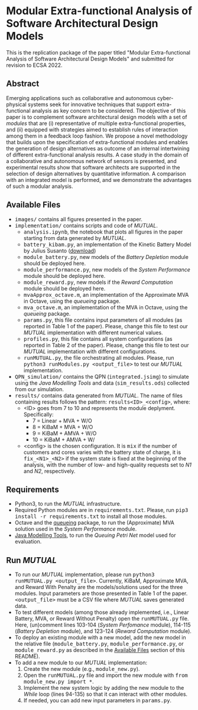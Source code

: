 # Modular Extra-functional Analysis of Software Architectural Design Models

This is the replication package of the paper titled "Modular Extra-functional Analysis of Software Architectural Design Models" and submitted for revision to ECSA 2022.


## Abstract
Emerging applications such as collaborative and autonomous cyber-physical systems seek for innovative techniques that support extra-functional analysis as key concern to be considered.
The objective of this paper is to complement software architectural design models with a set of *modules* that are (i) representative of multiple extra-functional properties, and (ii) equipped with strategies aimed to establish rules of interaction among them in a feedback loop fashion.
We propose a novel methodology that builds upon the specification of extra-functional modules and enables the generation of design alternatives as outcome of an internal intertwining of different extra-functional analysis results.
A case study in the domain of a collaborative and autonomous network of sensors is presented, and experimental results show that software architects are supported in the selection of design alternatives by quantitative information. A comparison with an integrated model is performed, and we demonstrate the advantages of such a modular analysis.


## Available Files
- <tt>images/</tt> contains all figures presented in the paper.
- <tt>implementation/</tt> contains scripts and code of *MUTUAL*.
	- <tt>analysis.ipynb</tt>, the notebook that plots all figures in the paper starting from data generated by *MUTUAL*.
	- <tt>battery\_kibam.py</tt>, an implementation of the Kinetic Battery Model by Julius Susanto ([download](https://github.com/susantoj/kinetic-battery))
	- <tt>module\_battery.py</tt>, new models of the *Battery Depletion* module should be deployed here.
	- <tt>module\_performance.py</tt>, new models of the *System Performance* module should be deployed here.
	- <tt>module\_reward.py</tt>, new models if the *Reward Computation* module should be deployed here.
	- <tt>mvaApprox\_octave.m</tt>, an implementation of the Approximate MVA in Octave, using the *queueing* package.
	- <tt>mva\_octave.m</tt>, an implementation of the MVA in Octave, using the *queueing* package.
	- <tt>params.py</tt>, this file contains input parameters of all modules (as reported in Table 1 of the paper). Please, change this file to test our *MUTUAL* implementation with different numerical values.
	- <tt>profiles.py</tt>, this file contains all system configurations (as reported in Table 2 of the paper). Please, change this file to test our *MUTUAL* implementation with different configurations.
	- <tt>runMUTUAL.py</tt>, the file orchestrating all modules. Please, run <tt>python3 runModules.py \<output\_file\></tt> to test our *MUTUAL* implementation.
- <tt>QPN\_simulation/</tt> contains the QPN (<tt>integrated.jsimg</tt>) to simulate using the *Java Modelling Tools* and data (<tt>sim\_results.ods</tt>) collected from our simulation.
- <tt>results/</tt> contains data generated from *MUTUAL*. The name of files containing results follows the pattern: <tt>results\<ID\>\_\<config\></tt>, where:
	- \<ID\> goes from 7 to 10 and represents the module deplyment. Specifically:
		- 7 = Linear + MVA + W/O
		- 8 = KiBaM + MVA + W/O
		- 9 = KiBaM + AMVA + W/O
		- 10 = KiBaM + AMVA + W/
	- \<config\> is the chosen configuration. It is <tt>mix</tt> if the number of customers and cores varies with the battery state of charge, it is <tt>fix\_\<N1\>\_\<N2\></tt> if the system state is fixed at the beginning of the analysis, with the number of low- and high-quality requests set to *N1* and *N2*, respectively.


## Requirements
- Python3, to run the *MUTUAL* infrastructure.
- Required Python modules are in <tt>requirements.txt</tt>. Please, run <tt>pip3 install -r requirements.txt</tt> to install all those modules.
- Octave and the [queueing](https://octave.sourceforge.io/queueing/index.html) package, to run the (Approximate) MVA solution used in the *System Performance* module.
- [Java Modelling Tools](http://jmt.sourceforge.net/), to run the *Queuing Petri Net* model used for evaluation.


## Run *MUTUAL*
- To run our *MUTUAL* implementation, please run <tt>python3 runMUTUAL.py \<output\_file\></tt>. Currently, KiBaM, Approximate MVA, and Reward With Penalty are the models/solutions used for the three modules. Input parameters are those presented in Table 1 of the paper. <tt>\<output\_file\></tt> must be a CSV file where *MUTUAL* saves generated data.
- To test different models (among those already implemented, i.e., Linear Battery, MVA, or Reward Without Penalty) open the <tt>runMUTUAL.py</tt> file. Here, (un)comment lines 103-104 (*System Perfomance* module), 114-115 (*Battery Depletion* module), and 123-124 (*Reward Computation* module).
- To deploy an existing module with a new model, add the new model in the relative file (<tt>module\_battery.py</tt>, <tt>module\_performance.py</tt>, or <tt>module\_reward.py</tt> as described in the [Available Files](#available-files) section of this README).
- To add a new module to our *MUTUAL* implementation:
	1) Create the new module (e.g., <tt>module\_new.py</tt>).
	2) Open the <tt>runMUTUAL.py</tt> file and import the new module with <tt>from module\_new.py import \*</tt>.
	3) Implement the new system logic by adding the new module to the *While* loop (lines 94-135) so that it can interact with other modules.
	4) If needed, you can add new input parameters in <tt>params.py</tt>.
